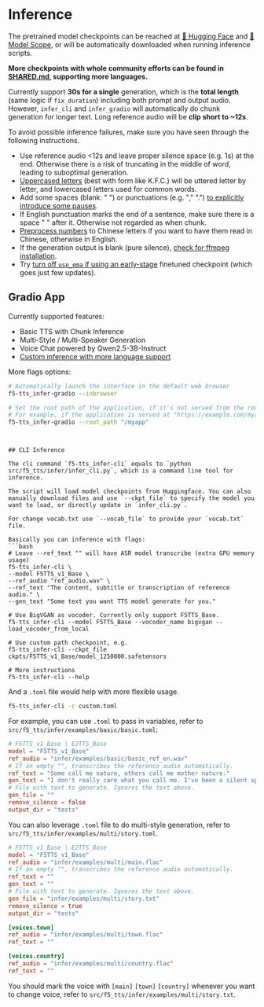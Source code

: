 # Inference

The pretrained model checkpoints can be reached at [🤗 Hugging Face](https://huggingface.co/SWivid/F5-TTS) and [🤖 Model Scope](https://www.modelscope.cn/models/SWivid/F5-TTS_Emilia-ZH-EN), or will be automatically downloaded when running inference scripts.

**More checkpoints with whole community efforts can be found in [SHARED.md](SHARED.md), supporting more languages.**

Currently support **30s for a single** generation, which is the **total length** (same logic if `fix_duration`) including both prompt and output audio. However, `infer_cli` and `infer_gradio` will automatically do chunk generation for longer text. Long reference audio will be **clip short to ~12s**.

To avoid possible inference failures, make sure you have seen through the following instructions.

- Use reference audio <12s and leave proper silence space (e.g. 1s) at the end. Otherwise there is a risk of truncating in the middle of word, leading to suboptimal generation.
- <ins>Uppercased letters</ins> (best with form like K.F.C.) will be uttered letter by letter, and lowercased letters used for common words. 
- Add some spaces (blank: " ") or punctuations (e.g. "," ".") <ins>to explicitly introduce some pauses</ins>.
- If English punctuation marks the end of a sentence, make sure there is a space " " after it. Otherwise not regarded as when chunk.
- <ins>Preprocess numbers</ins> to Chinese letters if you want to have them read in Chinese, otherwise in English.
- If the generation output is blank (pure silence), <ins>check for ffmpeg installation</ins>.
- Try <ins>turn off `use_ema` if using an early-stage</ins> finetuned checkpoint (which goes just few updates).


## Gradio App

Currently supported features:

- Basic TTS with Chunk Inference
- Multi-Style / Multi-Speaker Generation
- Voice Chat powered by Qwen2.5-3B-Instruct
- [Custom inference with more language support](SHARED.md)

<!-- The cli command `f5-tts_infer-gradio` equals to `python src/f5_tts/infer/infer_gradio.py`, which launches a Gradio APP (web interface) for inference. -->

<!-- The script will load model checkpoints from Huggingface. You can also manually download files and update the path to `load_model()` in `infer_gradio.py`. Currently only load TTS models first, will load ASR model to do transcription if `ref_text` not provided, will load LLM model if use Voice Chat. -->

More flags options:

```bash
# Automatically launch the interface in the default web browser
f5-tts_infer-gradio --inbrowser

# Set the root path of the application, if it's not served from the root ("/") of the domain
# For example, if the application is served at "https://example.com/myapp"
f5-tts_infer-gradio --root_path "/myapp"
```

<!-- Could also be used as a component for larger application:
```python
import gradio as gr
from f5_tts.infer.infer_gradio import app

with gr.Blocks() as main_app:
    gr.Markdown("# This is an example of using F5-TTS within a bigger Gradio app")

    # ... other Gradio components

    app.render()

main_app.launch() -->
```


## CLI Inference

The cli command `f5-tts_infer-cli` equals to `python src/f5_tts/infer/infer_cli.py`, which is a command line tool for inference.

The script will load model checkpoints from Huggingface. You can also manually download files and use `--ckpt_file` to specify the model you want to load, or directly update in `infer_cli.py`.

For change vocab.txt use `--vocab_file` to provide your `vocab.txt` file.

Basically you can inference with flags:
```bash
# Leave --ref_text "" will have ASR model transcribe (extra GPU memory usage)
f5-tts_infer-cli \
--model F5TTS_v1_Base \
--ref_audio "ref_audio.wav" \
--ref_text "The content, subtitle or transcription of reference audio." \
--gen_text "Some text you want TTS model generate for you."

# Use BigVGAN as vocoder. Currently only support F5TTS_Base. 
f5-tts_infer-cli --model F5TTS_Base --vocoder_name bigvgan --load_vocoder_from_local

# Use custom path checkpoint, e.g.
f5-tts_infer-cli --ckpt_file ckpts/F5TTS_v1_Base/model_1250000.safetensors

# More instructions
f5-tts_infer-cli --help
```

And a `.toml` file would help with more flexible usage.

```bash
f5-tts_infer-cli -c custom.toml
```

For example, you can use `.toml` to pass in variables, refer to `src/f5_tts/infer/examples/basic/basic.toml`:

```toml
# F5TTS_v1_Base | E2TTS_Base
model = "F5TTS_v1_Base"
ref_audio = "infer/examples/basic/basic_ref_en.wav"
# If an empty "", transcribes the reference audio automatically.
ref_text = "Some call me nature, others call me mother nature."
gen_text = "I don't really care what you call me. I've been a silent spectator, watching species evolve, empires rise and fall. But always remember, I am mighty and enduring."
# File with text to generate. Ignores the text above.
gen_file = ""
remove_silence = false
output_dir = "tests"
```

You can also leverage `.toml` file to do multi-style generation, refer to `src/f5_tts/infer/examples/multi/story.toml`.

```toml
# F5TTS_v1_Base | E2TTS_Base
model = "F5TTS_v1_Base"
ref_audio = "infer/examples/multi/main.flac"
# If an empty "", transcribes the reference audio automatically.
ref_text = ""
gen_text = ""
# File with text to generate. Ignores the text above.
gen_file = "infer/examples/multi/story.txt"
remove_silence = true
output_dir = "tests"

[voices.town]
ref_audio = "infer/examples/multi/town.flac"
ref_text = ""

[voices.country]
ref_audio = "infer/examples/multi/country.flac"
ref_text = ""
```
You should mark the voice with `[main]` `[town]` `[country]` whenever you want to change voice, refer to `src/f5_tts/infer/examples/multi/story.txt`.

<!-- ## Socket Real-time Service

Real-time voice output with chunk stream:

```bash
# Start socket server
python src/f5_tts/socket_server.py

# If PyAudio not installed
sudo apt-get install portaudio19-dev
pip install pyaudio

# Communicate with socket client
python src/f5_tts/socket_client.py
```

## Speech Editing

To test speech editing capabilities, use the following command:

```bash
python src/f5_tts/infer/speech_edit.py
```
 -->
